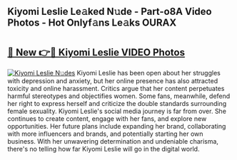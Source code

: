 ## Kiyomi Leslie Le𝚊ked N𝚞de - Part-o8A Video Photos - Hot Onlyf𝚊ns Le𝚊ks OURAX

# <h2><a href="http://ab50709.deff.icu/?id=Kiyomi+Leslie">🔗 New 👉🔴 Kiyomi Leslie VIDEO Photos</a></h2>

[![Kiyomi Leslie N𝚞des](https://i.imgur.com/rIISA9y.gif)](http://ab50709.deff.icu/?id=Kiyomi+Leslie)
Kiyomi Leslie has been open about her struggles with depression and anxiety, but her online presence has also attracted toxicity and online harassment. Critics argue that her content perpetuates harmful stereotypes and objectifies women. Some fans, meanwhile, defend her right to express herself and criticize the double standards surrounding female sexuality. Kiyomi Leslie's social media journey is far from over. She continues to create content, engage with her fans, and explore new opportunities. Her future plans include expanding her brand, collaborating with more influencers and brands, and potentially starting her own business. With her unwavering determination and undeniable charisma, there's no telling how far Kiyomi Leslie will go in the digital world.
